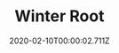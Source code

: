 ---
templateKey: blog-post
title: Winter Root
type: Forage
description: A starchy tuber.
featuredpost: false
date: 2020-02-10T00:00:02.711Z
featuredimage: /img/Winter_Root.png
sellPrice: 70
tags: 
  - forageable
  -  forage
  -  bundle
---